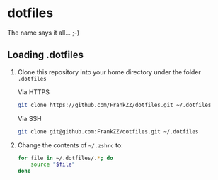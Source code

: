 # dotfiles

The name says it all... ;-)

## Loading .dotfiles

1. Clone this repository into your home directory under the folder `.dotfiles`

    Via HTTPS
    ```bash
    git clone https://github.com/FrankZZ/dotfiles.git ~/.dotfiles
    ```

    Via SSH
    ```bash
    git clone git@github.com:FrankZZ/dotfiles.git ~/.dotfiles
    ```

2. Change the contents of `~/.zshrc` to:

    ```bash
    for file in ~/.dotfiles/.*; do
        source "$file"
    done
    ```

